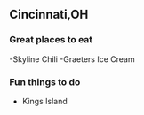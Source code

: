 ## Cincinnati,OH 

### Great places to eat
-Skyline Chili
-Graeters Ice Cream

### Fun things to do
- Kings Island
